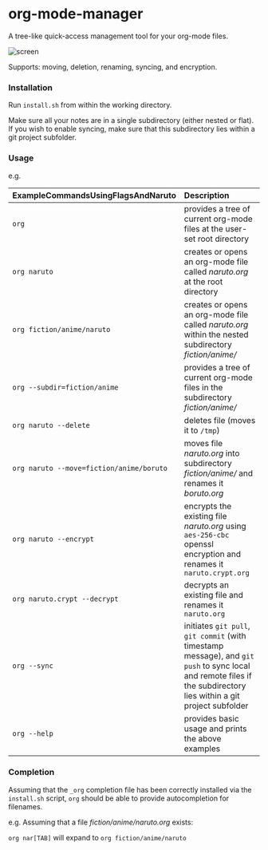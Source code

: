 
# org-mode-manager

A tree-like quick-access management tool for your org-mode files. 

![screen](https://user-images.githubusercontent.com/20641402/30132556-0bd3b016-9351-11e7-8e96-7ba22f21a128.png)

Supports: moving, deletion, renaming, syncing, and encryption.

### Installation

Run `install.sh` from within the working directory.

Make sure all your notes are in a single subdirectory (either nested or flat). If you wish to enable syncing, make sure that this subdirectory lies within a git project subfolder.


### Usage

e.g.

 | ExampleCommandsUsingFlagsAndNaruto | Description |
 |:-------|:-----------|
 | `org` | provides a tree of current org-mode files at the user-set root directory |
 | `org naruto` | creates or opens an org-mode file called *naruto.org* at the root directory |
 | `org fiction/anime/naruto` | creates or opens an org-mode file called *naruto.org* within the nested subdirectory *fiction/anime/* |
 | `org --subdir=fiction/anime` | provides a tree of current org-mode files in the subdirectory *fiction/anime/* |
 | `org naruto --delete` | deletes file (moves it to `/tmp`) |
 | `org naruto --move=fiction/anime/boruto` | moves file *naruto.org* into subdirectory *fiction/anime/* and renames it *boruto.org* |
 | `org naruto --encrypt` | encrypts the existing file *naruto.org* using `aes-256-cbc` openssl encryption and renames it `naruto.crypt.org` |
 | `org naruto.crypt --decrypt` | decrypts an existing file and renames it `naruto.org` |
 | `org --sync` | initiates `git pull`, `git commit` (with timestamp message), and `git push` to sync local and remote files if the subdirectory lies within a git project subfolder |
 | `org --help` | provides basic usage and prints the above examples |
 
### Completion

Assuming that the `_org` completion file has been correctly installed via the `install.sh` script, `org` should be able to provide autocompletion for filenames.

e.g. Assuming that a file *fiction/anime/naruto.org* exists:

`org nar[TAB]` will expand to `org fiction/anime/naruto`
 
 

